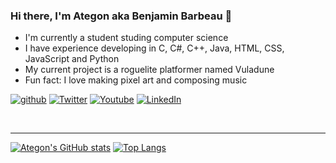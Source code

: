 ### Hi there, I'm Ategon aka Benjamin Barbeau 👋
- I'm currently a student studing computer science
- I have experience developing in C, C#, C++, Java, HTML, CSS, JavaScript and Python
- My current project is a roguelite platformer named Vuladune
- Fun fact: I love making pixel art and composing music

[![github](https://img.shields.io/badge/GitHub-000000?style=for-the-badge&logo=GitHub&logoColor=white)][GitHub]
[![Twitter](https://img.shields.io/badge/Twitter-1DA1F2?style=for-the-badge&logo=Twitter&logoColor=white)][Twitter]
[![Youtube](https://img.shields.io/badge/Youtube-FF0000?style=for-the-badge&logo=Youtube&logoColor=white)][Youtube]
[![LinkedIn](https://img.shields.io/badge/LinkedIn-0072b1?style=for-the-badge&logo=LinkedIn&logoColor=white)][LinkedIn]

<br>


---
[![Ategon's GitHub stats](https://github-readme-stats.vercel.app/api?username=Ategon&theme=dark&show_icons=true&line_height=20&custom_title=Stats)](https://github.com/anuraghazra/github-readme-stats)
[![Top Langs](https://github-readme-stats.vercel.app/api/top-langs/?username=Ategon&theme=dark&hide=shaderlab&layout=compact&card_width=250)](https://github.com/anuraghazra/github-readme-stats)

[GitHub]: https://github.com/Ategon
[Twitter]: https://twitter.com/Etegondev
[Youtube]: https://www.youtube.com/channel/UCKmv0hwQ5lVOboI1lgNMKdw
[LinkedIn]: https://www.linkedin.com/in/ategon/
